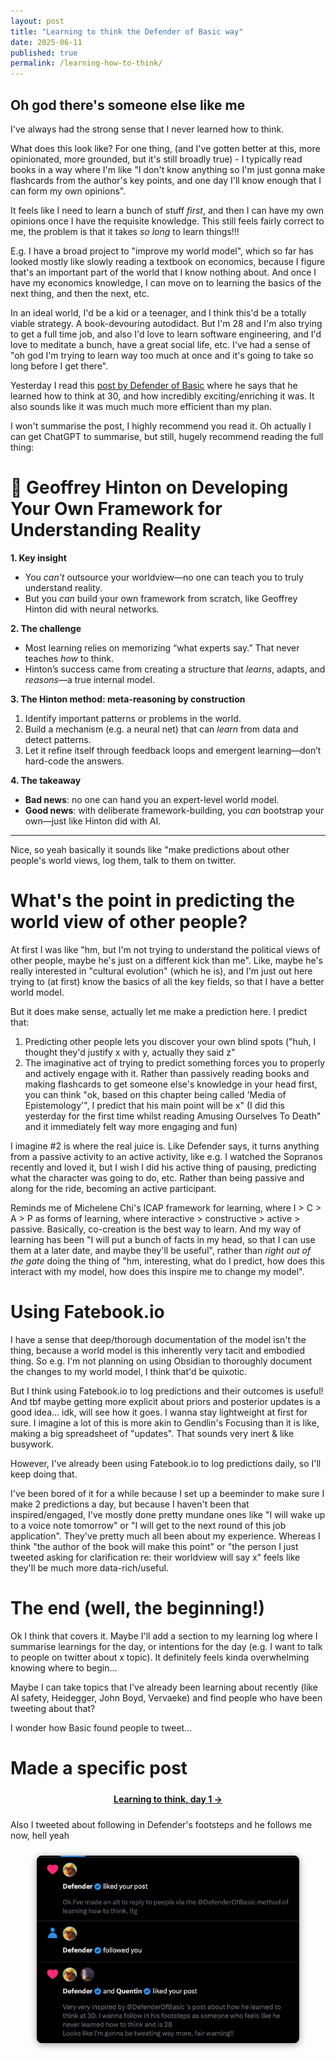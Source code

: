 ```yaml
---
layout: post
title: "Learning to think the Defender of Basic way" 
date: 2025-06-11 
published: true
permalink: /learning-how-to-think/
---
```


## Oh god there's someone else like me 

I've always had the strong sense that I never learned how to think. 

What does this look like? For one thing, (and I've gotten better at this, more opinionated, more grounded, but it's still broadly true) - I typically read books in a way where I'm like "I don't know anything so I'm just gonna make flashcards from the author's key points, and one day I'll know enough that I can form my own opinions".

It feels like I need to learn a bunch of stuff _first_, and then I can have my own opinions once I have the requisite knowledge. This still feels fairly correct to me, the problem is that it takes _so long_ to learn things!!! 

E.g. I have a broad project to "improve my world model", which so far has looked mostly like slowly reading a textbook on economics, because I figure that's an important part of the world that I know nothing about. And once I have my economics knowledge, I can move on to learning the basics of the next thing, and then the next, etc.

In an ideal world, I'd be a kid or a teenager, and I think this'd be a totally viable strategy. A book-devouring autodidact. But I'm 28 and I'm also trying to get a full time job, and also I'd love to learn software engineering, and I'd love to meditate a bunch, have a great social life, etc. I've had a sense of "oh god I'm trying to learn way too much at once and it's going to take so long before I get there".

Yesterday I read this [post by Defender of Basic](https://defenderofthebasic.substack.com/p/geoffrey-hinton-on-developing-your) where he says that he learned how to think at 30, and how incredibly exciting/enriching it was. It also sounds like it was much much more efficient than my plan. 

I won't summarise the post, I highly recommend you read it. Oh actually I can get ChatGPT to summarise, but still, hugely recommend reading the full thing:

# 🧠 Geoffrey Hinton on Developing Your Own Framework for Understanding Reality

**1. Key insight**  
- You *can’t* outsource your worldview—no one can teach you to truly understand reality.  
- But you *can* build your own framework from scratch, like Geoffrey Hinton did with neural networks.

**2. The challenge**  
- Most learning relies on memorizing “what experts say.” That never teaches *how* to think.  
- Hinton’s success came from creating a structure that *learns*, adapts, and *reasons*—a true internal model.

**3. The Hinton method: meta-reasoning by construction**  
1. Identify important patterns or problems in the world.  
2. Build a mechanism (e.g. a neural net) that can *learn* from data and detect patterns.  
3. Let it refine itself through feedback loops and emergent learning—don’t hard-code the answers.

**4. The takeaway**  
- **Bad news**: no one can hand you an expert-level world model.  
- **Good news**: with deliberate framework-building, you *can* bootstrap your own—just like Hinton did with AI.

---

Nice, so yeah basically it sounds like "make predictions about other people's world views, log them, talk to them on twitter.

# What's the point in predicting the world view of other people?
At first I was like "hm, but I'm not trying to understand the political views of other people, maybe he's just on a different kick than me". Like, maybe he's really interested in "cultural evolution" (which he is), and I'm just out here trying to (at first) know the basics of all the key fields, so that I have a better world model.


But it does make sense, actually let me make a prediction here. I predict that: 
1. Predicting other people lets you discover your own blind spots ("huh, I thought they'd justify x with y, actually they said z"
2. The imaginative act of trying to predict something forces you to properly and actively engage with it. Rather than passively reading books and making flashcards to get someone else's knowledge in your head first, you can think "ok, based on this chapter being called 'Media of Epistemology'", I predict that his main point will be x" (I did this yesterday for the first time whilst reading Amusing Ourselves To Death" and it immediately felt way more engaging and fun)

I imagine #2 is where the real juice is. Like Defender says, it turns anything from a passive activity to an active activity, like e.g. I watched the Sopranos recently and loved it, but I wish I did his active thing of pausing, predicting what the character was going to do, etc. Rather than being passive and along for the ride, becoming an active participant.

Reminds me of Michelene Chi's ICAP framework for learning, where I > C > A > P as forms of learning, where interactive > constructive > active > passive. Basically, co-creation is the best way to learn. And my way of learning has been "I will put a bunch of facts in my head, so that I can use them at a later date, and maybe they'll be useful", rather than _right out of the gate_ doing the thing of "hm, interesting, what do I predict, how does this interact with my model, how does this inspire me to change my model". 

# Using Fatebook.io
I have a sense that deep/thorough documentation of the model isn't the thing, because a world model is this inherently very tacit and embodied thing. So e.g. I'm not planning on using Obsidian to thoroughly document the changes to my world model, I think that'd be quixotic. 

But I think using Fatebook.io to log predictions and their outcomes is useful! And tbf maybe getting more explicit about priors and posterior updates is a good idea... idk, will see how it goes. I wanna stay lightweight at first for sure. I imagine a lot of this is more akin to Gendlin's Focusing than it is like, making a big spreadsheet of "updates". That sounds very inert & like busywork. 

However, I've already been using Fatebook.io to log predictions daily, so I'll keep doing that. 

I've been bored of it for a while because I set up a beeminder to make sure I make 2 predictions a day, but because I haven't been that inspired/engaged, I've mostly done pretty mundane ones like "I will wake up to a voice note tomorrow" or "I will get to the next round of this job application". They've pretty much all been about my experience. Whereas I think "the author of the book will make this point" or "the person I just tweeted asking for clarification re: their worldview will say x" feels like they'll be much more data-rich/useful.

# The end (well, the beginning!) 

Ok I think that covers it. Maybe I'll add a section to my learning log where I summarise learnings for the day, or intentions for the day (e.g. I want to talk to people on twitter about x topic). It definitely feels kinda overwhelming knowing where to begin...

Maybe I can take topics that I've already been learning about recently (like AI safety, Heidegger, John Boyd, Vervaeke) and find people who have been tweeting about that? 

I wonder how Basic found people to tweet...

# Made a specific post 

<a href="/learning/2025-06-11-learning-to-think-day-1/" style="display:block;text-align:center;margin:24px 0;font-weight:bold;">Learning to think, day 1 &rarr;</a>

Also I tweeted about following in Defender's footsteps and he follows me now, hell yeah
<img src="/images/posts/2025-06-11-defender.png" alt="2025-06-11 Defender" style="display:block;margin:24px auto;max-width:420px;border-radius:8px;box-shadow:0 2px 12px #0006;">
